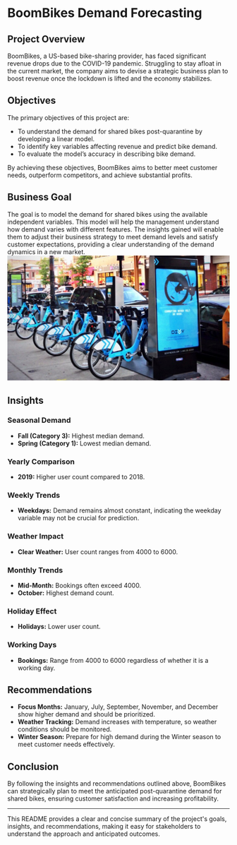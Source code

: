 
# BoomBikes Demand Forecasting

## Project Overview

BoomBikes, a US-based bike-sharing provider, has faced significant revenue drops due to the COVID-19 pandemic. Struggling to stay afloat in the current market, the company aims to devise a strategic business plan to boost revenue once the lockdown is lifted and the economy stabilizes.

## Objectives

The primary objectives of this project are:
- To understand the demand for shared bikes post-quarantine by developing a linear model.
- To identify key variables affecting revenue and predict bike demand.
- To evaluate the model’s accuracy in describing bike demand.

By achieving these objectives, BoomBikes aims to better meet customer needs, outperform competitors, and achieve substantial profits.

## Business Goal

The goal is to model the demand for shared bikes using the available independent variables. This model will help the management understand how demand varies with different features. The insights gained will enable them to adjust their business strategy to meet demand levels and satisfy customer expectations, providing a clear understanding of the demand dynamics in a new market.
![Bike Sharing Demand](https://github.com/connectsoumyaroy/Bike_Sharing_Case_Study/blob/main/1646565227444.jpeg)
## Insights

### Seasonal Demand
- **Fall (Category 3):** Highest median demand.
- **Spring (Category 1):** Lowest median demand.

### Yearly Comparison
- **2019:** Higher user count compared to 2018.

### Weekly Trends
- **Weekdays:** Demand remains almost constant, indicating the weekday variable may not be crucial for prediction.

### Weather Impact
- **Clear Weather:** User count ranges from 4000 to 6000.

### Monthly Trends
- **Mid-Month:** Bookings often exceed 4000.
- **October:** Highest demand count.

### Holiday Effect
- **Holidays:** Lower user count.

### Working Days
- **Bookings:** Range from 4000 to 6000 regardless of whether it is a working day.

## Recommendations

- **Focus Months:** January, July, September, November, and December show higher demand and should be prioritized.
- **Weather Tracking:** Demand increases with temperature, so weather conditions should be monitored.
- **Winter Season:** Prepare for high demand during the Winter season to meet customer needs effectively.

## Conclusion

By following the insights and recommendations outlined above, BoomBikes can strategically plan to meet the anticipated post-quarantine demand for shared bikes, ensuring customer satisfaction and increasing profitability.

---

This README provides a clear and concise summary of the project's goals, insights, and recommendations, making it easy for stakeholders to understand the approach and anticipated outcomes.
